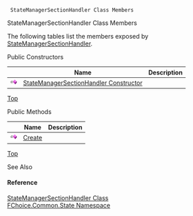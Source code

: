 ﻿     StateManagerSectionHandler Class Members                                                   

StateManagerSectionHandler Class Members

The following tables list the members exposed by [StateManagerSectionHandler](FChoice.Common~FChoice.Common.State.StateManagerSectionHandler.md).

Public Constructors

|   | Name | Description |
| --- | --- | --- |
| ![Public Constructor](dotnetimages/publicConstructor.png) | [StateManagerSectionHandler Constructor](FChoice.Common~FChoice.Common.State.StateManagerSectionHandler~_ctor.md) |   |

[Top](#top)

Public Methods

|   | Name | Description |
| --- | --- | --- |
| ![Public Method](dotnetimages/publicMethod.png) | [Create](FChoice.Common~FChoice.Common.State.StateManagerSectionHandler~Create.md) |   |

[Top](#top)

See Also

#### Reference

[StateManagerSectionHandler Class](FChoice.Common~FChoice.Common.State.StateManagerSectionHandler.md)  
[FChoice.Common.State Namespace](FChoice.Common~FChoice.Common.State_namespace.md)